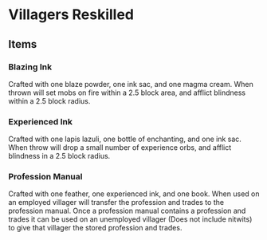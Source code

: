 # Villagers Reskilled

## Items
### Blazing Ink
Crafted with one blaze powder, one ink sac, and one magma cream. When thrown will set mobs on fire within a 2.5 block area, and afflict blindness within a 2.5 block radius.

### Experienced Ink
Crafted with one lapis lazuli, one bottle of enchanting, and one ink sac. When throw will drop a small number of experience orbs, and afflict blindness in a 2.5 block radius.

### Profession Manual
Crafted with one feather, one experienced ink, and one book. When used on an employed villager will transfer the profession and trades to the profession manual. Once a profession manual contains a profession and trades it can be used on an unemployed villager (Does not include nitwits) to give that villager the stored profession and trades.